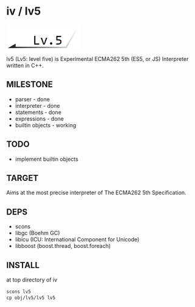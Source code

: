 # iv / lv5
![lv5](https://github.com/Constellation/iv/raw/master/doc/lv5.png)

lv5 (Lv5: level five) is Experimental ECMA262 5th (ES5, or JS) Interpreter written in C++.

## MILESTONE
+ parser - done
+ interpreter - done
+ statements - done
+ expressions - done
+ builtin objects - working

## TODO
+ implement builtin objects

## TARGET
Aims at the most precise interpreter of The ECMA262 5th Specification.

## DEPS

+ scons
+ libgc (Boehm GC)
+ libicu (ICU: International Component for Unicode)
+ libboost (boost.thread, boost.foreach)

## INSTALL

at top directory of iv

    scons lv5
    cp obj/lv5/lv5 lv5

